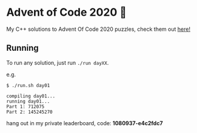 # Advent of Code 2020 🎄
My C++ solutions to Advent Of Code 2020 puzzles, check them out [here!](https://adventofcode.com/2020/)

## Running
To run any solution, just run `./run dayXX`.

e.g.
```
$ ./run.sh day01

compiling day01...
running day01...
Part 1: 712075
Part 2: 145245270
```

hang out in my private leaderboard, code: **1080937-e4c2fdc7**

